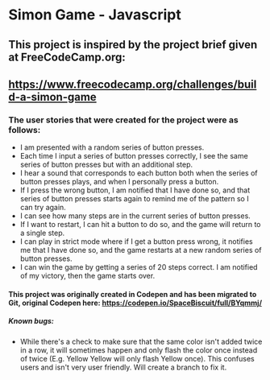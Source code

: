 # Simon Game - Javascript

## This project is inspired by the project brief given at FreeCodeCamp.org: 
## https://www.freecodecamp.org/challenges/build-a-simon-game

### The user stories that were created for the project were as follows:
- I am presented with a random series of button presses.
- Each time I input a series of button presses correctly, I see the same series of button presses but with an additional step.
- I hear a sound that corresponds to each button both when the series of button presses plays, and when I personally press a button.
- If I press the wrong button, I am notified that I have done so, and that series of button presses starts again to remind me of the pattern so I can try again.
- I can see how many steps are in the current series of button presses.
- If I want to restart, I can hit a button to do so, and the game will return to a single step.
- I can play in strict mode where if I get a button press wrong, it notifies me that I have done so, and the game restarts at a new random series of button presses.
- I can win the game by getting a series of 20 steps correct. I am notified of my victory, then the game starts over.

#### This project was originally created in Codepen and has been migrated to Git, original Codepen here: https://codepen.io/SpaceBiscuit/full/BYqmmj/

##### Known bugs:
- While there's a check to make sure that the same color isn't added twice in a row, it will sometimes happen and only flash the color once instead of twice (E.g. Yellow Yellow will only flash Yellow once). This confuses users and isn't very user friendly. Will create a branch to fix it.